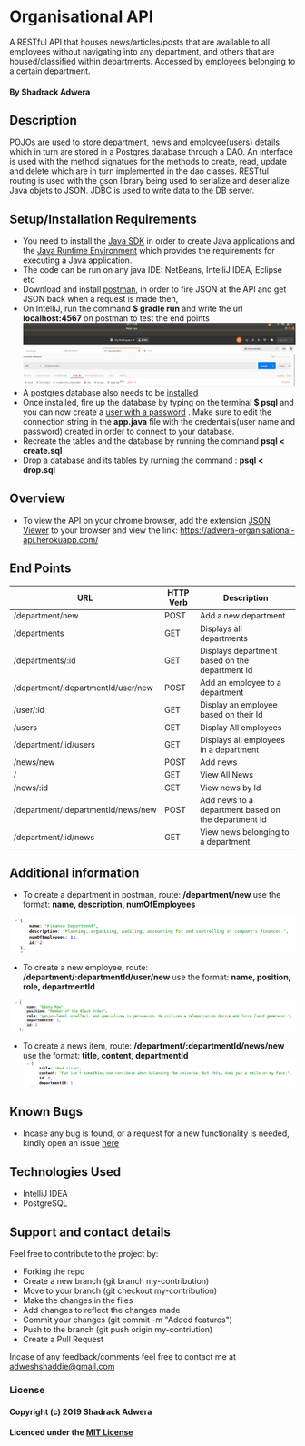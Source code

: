 # Organisational API

A RESTful API that houses news/articles/posts that are available to all employees without navigating into any department, and others that are housed/classified within departments. Accessed by employees belonging to a certain department.

#### By Shadrack Adwera

## Description

POJOs are used to store department, news and employee(users) details which in turn are stored in a Postgres database through a DAO. An interface is used with the method signatues for the methods to create, read, update and delete which are in turn implemented in the dao classes. RESTful routing is used with the gson library being used to serialize and deserialize Java objets to JSON. JDBC is used to write data to the DB server.

## Setup/Installation Requirements

* You need to install the [Java SDK](https://sdkman.io/install) in order to create Java applications and the [Java Runtime Environment](https://sdkman.io/usage) which provides the requirements for executing a Java application.
* The code can be run on any java IDE: NetBeans, IntelliJ IDEA, Eclipse etc
* Download and install [postman](https://www.getpostman.com/downloads/), in order to fire JSON at the API and get JSON back when a request is made then,
* On IntelliJ, run the command **$ gradle run** and write the url **localhost:4567** on postman to test the end points
![landing-page](src/main/resources/public/images/postman1.png)
* A postgres database also needs to be [installed](https://www.2ndquadrant.com/en/blog/pginstaller-install-postgresql/)
* Once installed, fire up the database by typing on the terminal **$ psql** and you can now create a [user with a password](https://www.postgresql.org/docs/8.0/sql-createuser.html) . Make sure to edit the connection string in the **app.java** file with the credentails(user name and password) created in order to connect to your database.
* Recreate the tables and the database by running the command **psql < create.sql**
* Drop a database and its tables by running the command : **psql < drop.sql**

## Overview

* To view the API on your chrome browser, add the extension [JSON Viewer](https://chrome.google.com/webstore/detail/json-viewer/gbmdgpbipfallnflgajpaliibnhdgobh) to your browser and view the link: <https://adwera-organisational-api.herokuapp.com/>

## End Points

| URL                                   | HTTP Verb     | Description                                        |
|---                                    |---            |---                                                 |
| /department/new                       | POST          | Add a new department                               |
| /departments                          | GET           | Displays all departments                           |
| /departments/:id                      | GET           | Displays department based on the department Id     |
| /department/:departmentId/user/new    | POST          | Add an employee to a department                    |
| /user/:id                             | GET           | Display an employee based on their Id              |
| /users                                | GET           | Display All employees                              |
| /department/:id/users                 | GET           | Displays all employees in a department             |
| /news/new                             | POST          | Add news                                           |
| /                                     | GET           | View All News                                      |
| /news/:id                             | GET           | View news by Id                                    |
| /department/:departmentId/news/new    | POST          | Add news to a department based on the department Id|
| /department/:id/news                  | GET           | View news belonging to a department                |

## Additional information

* To create a department in postman, route: **/department/new** use the format: **name, description, numOfEmployees**

![department](src/main/resources/public/images/department.png)

* To create a new employee, route: **/department/:departmentId/user/new** use the format: **name, position, role, departmentId**

![user](src/main/resources/public/images/user.png)

* To create a news item, route: **/department/:departmentId/news/new** use the format: **title, content, departmentId**
![news](src/main/resources/public/images/news.png)

## Known Bugs

* Incase any bug is found, or a request for a new functionality is needed, kindly open an issue [here](https://github.com/ShadrackAdwera/Organisational-API/issues/new)

## Technologies Used

* IntelliJ IDEA
* PostgreSQL

## Support and contact details

Feel free to contribute to the project by:

* Forking the repo
* Create a new branch (git branch my-contribution)
* Move to your branch (git checkout my-contribution)
* Make the changes in the files
* Add changes to reflect the changes made
* Commit your changes (git commit -m "Added features")
* Push to the branch (git push origin my-contriution)
* Create a Pull Request

Incase of any feedback/comments feel free to contact me at adweshshaddie@gmail.com

### License

#### Copyright (c) 2019 Shadrack Adwera

#### Licenced under the [MIT License](LICENSE)
